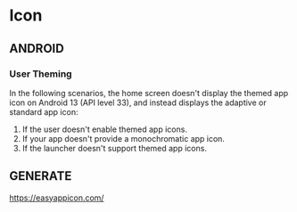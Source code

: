 # Icon

## ANDROID

### User Theming

In the following scenarios, the home screen doesn't display the themed app icon on Android 13 (API level 33), and instead displays the adaptive or standard app icon:

1. If the user doesn't enable themed app icons.
2. If your app doesn't provide a monochromatic app icon.
3. If the launcher doesn't support themed app icons.


## GENERATE
https://easyappicon.com/
